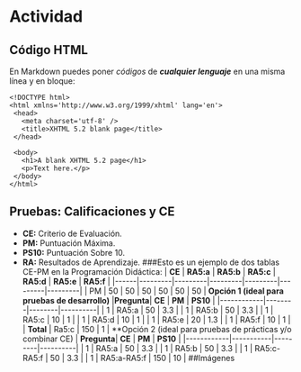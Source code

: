  # Actividad
 
 ## Código HTML
 
 En Markdown puedes poner *códigos* de ***cualquier lenguaje*** en una misma línea y en bloque:
 ~~~
 <!DOCTYPE html>
<html xmlns='http://www.w3.org/1999/xhtml' lang='en'>
  <head>
    <meta charset='utf-8' />
    <title>XHTML 5.2 blank page</title>
  </head>

  <body>
    <h1>A blank XHTML 5.2 page</h1>
    <p>Text here.</p>
  </body>
</html>
~~~
## Pruebas: Calificaciones y CE
- **CE:** Criterio de Evaluación.
- **PM:** Puntuación Máxima.
- **PS10:** Puntuación Sobre 10.
- **RA:** Resultados de Aprendizaje.
###Esto es un ejemplo de dos tablas CE-PM en la Programación Didáctica:
| **CE** | **RA5:a** | **RA5:b** | **RA5:c** | **RA5:d** | **RA5:e** | **RA5:f** |
|------|---------|---------|---------|---------|---------|---------|
|  PM  |   50    |   50    |   50    |   50    |   50    |   50    |
**Opción 1 (ideal para pruebas de desarrollo)**
|**Pregunta**| **CE** | **PM** | **PS10** |
|------------|--------|--------|----------|
| 1           | RA5:a   | 50      | 3.3       |
| 1           | RA5:b   | 50      | 3.3       |
| 1           | RA5:c   | 10      | 1         |
| 1           | RA5:d   | 10      | 1         |
| 1           | RA5:e   | 20      | 1.3       |
| 1           | RA5:f   | 10      | 1         |
| **Total**   | Ra5:c   | 150     | 1         |
**Opción 2 (ideal para pruebas de prácticas y/o combinar CE)
| **Pregunta**| **CE**    | **PM**  | **PS10** |
|------------|-----------|---------|----------|
| 1           | RA5:a      | 50       | 3.3       |
| 1           | RA5:b      | 50       | 3.3       |
| 1           | RA5:c-RA5:f | 50       | 3.3       |
| 1           | RA5:a-RA5:f | 150      | 10        |
##Imágenes
